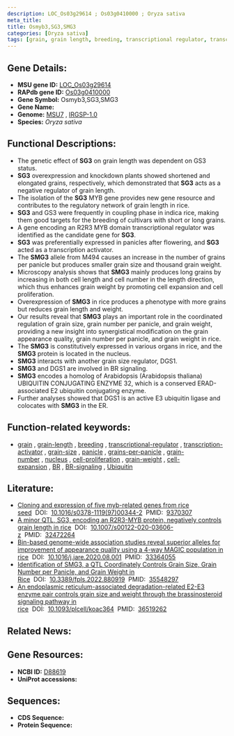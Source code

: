```yaml
---
description: LOC_Os03g29614 ; Os03g0410000 ; Oryza sativa
meta_title:
title: Osmyb3,SG3,SMG3
categories: [Oryza sativa]
tags: [grain, grain length, breeding, transcriptional regulator, transcription activator, grain size, panicle, grains per panicle, grain number, nucleus, cell proliferation, grain weight, cell expansion, BR, BR signaling,  BR , Ubiquitin]
---
```


## Gene Details:
- **MSU gene ID:** [LOC_Os03g29614](http://rice.uga.edu/cgi-bin/ORF_infopage.cgi?orf=LOC_Os03g29614)  
- **RAPdb gene ID:** [Os03g0410000](https://rapdb.dna.affrc.go.jp/locus/?name=Os03g0410000)  
- **Gene Symbol:** Osmyb3,SG3,SMG3
- **Gene Name:**
- **Genome:**  [MSU7](http://rice.uga.edu/)&nbsp;,&nbsp;[IRGSP-1.0](https://rapdb.dna.affrc.go.jp/download/irgsp1.html)
- **Species:** *Oryza sativa*

## Functional Descriptions:
   - The genetic effect of **SG3** on grain length was dependent on GS3 status.
   - **SG3** overexpression and knockdown plants showed shortened and elongated grains, respectively, which demonstrated that **SG3** acts as a negative regulator of grain length.
   - The isolation of the **SG3** MYB gene provides new gene resource and contributes to the regulatory network of grain length in rice.
   - **SG3** and GS3 were frequently in coupling phase in indica rice, making them good targets for the breeding of cultivars with short or long grains.
   - A gene encoding an R2R3 MYB domain transcriptional regulator was identified as the candidate gene for **SG3**.
   - **SG3** was preferentially expressed in panicles after flowering, and **SG3** acted as a transcription activator.
   - The **SMG3** allele from M494 causes an increase in the number of grains per panicle but produces smaller grain size and thousand grain weight.
   - Microscopy analysis shows that **SMG3** mainly produces long grains by increasing in both cell length and cell number in the length direction, which thus enhances grain weight by promoting cell expansion and cell proliferation.
   - Overexpression of **SMG3** in rice produces a phenotype with more grains but reduces grain length and weight.
   - Our results reveal that **SMG3** plays an important role in the coordinated regulation of grain size, grain number per panicle, and grain weight, providing a new insight into synergistical modification on the grain appearance quality, grain number per panicle, and grain weight in rice.
   - The **SMG3** is constitutively expressed in various organs in rice, and the **SMG3** protein is located in the nucleus.
   - **SMG3** interacts with another grain size regulator, DGS1.
   - **SMG3** and DGS1 are involved in BR signaling.
   - **SMG3** encodes a homolog of Arabidopsis (Arabidopsis thaliana) UBIQUITIN CONJUGATING ENZYME 32, which is a conserved ERAD-associated E2 ubiquitin conjugating enzyme.
   - Further analyses showed that DGS1 is an active E3 ubiquitin ligase and colocates with **SMG3** in the ER.

## Function-related keywords:
   - [grain](/tags/grain/)&nbsp;,&nbsp;[grain-length](/tags/grain-length/)&nbsp;,&nbsp;[breeding](/tags/breeding/)&nbsp;,&nbsp;[transcriptional-regulator](/tags/transcriptional-regulator/)&nbsp;,&nbsp;[transcription-activator](/tags/transcription-activator/)&nbsp;,&nbsp;[grain-size](/tags/grain-size/)&nbsp;,&nbsp;[panicle](/tags/panicle/)&nbsp;,&nbsp;[grains-per-panicle](/tags/grains-per-panicle/)&nbsp;,&nbsp;[grain-number](/tags/grain-number/)&nbsp;,&nbsp;[nucleus](/tags/nucleus/)&nbsp;,&nbsp;[cell-proliferation](/tags/cell-proliferation/)&nbsp;,&nbsp;[grain-weight](/tags/grain-weight/)&nbsp;,&nbsp;[cell-expansion](/tags/cell-expansion/)&nbsp;,&nbsp;[BR](/tags/BR/)&nbsp;,&nbsp;[BR-signaling](/tags/BR-signaling/)&nbsp;,&nbsp;[Ubiquitin](/tags/Ubiquitin/)

## Literature:
   - [Cloning and expression of five myb-related genes from rice seed](https://www.doi.org/10.1016/s0378-1119(97)00344-2)&nbsp;&nbsp;DOI:&nbsp;&nbsp;[10.1016/s0378-1119(97)00344-2](https://www.doi.org/10.1016/s0378-1119(97)00344-2)&nbsp;&nbsp;PMID:&nbsp;&nbsp;[9370307](https://pubmed.ncbi.nlm.nih.gov/9370307/)
   - [A minor QTL, SG3, encoding an R2R3-MYB protein, negatively controls grain length in rice](https://www.doi.org/10.1007/s00122-020-03606-z)&nbsp;&nbsp;DOI:&nbsp;&nbsp;[10.1007/s00122-020-03606-z](https://www.doi.org/10.1007/s00122-020-03606-z)&nbsp;&nbsp;PMID:&nbsp;&nbsp;[32472264](https://pubmed.ncbi.nlm.nih.gov/32472264/)
   - [Bin-based genome-wide association studies reveal superior alleles for improvement of appearance quality using a 4-way MAGIC population in rice](https://www.doi.org/10.1016/j.jare.2020.08.001)&nbsp;&nbsp;DOI:&nbsp;&nbsp;[10.1016/j.jare.2020.08.001](https://www.doi.org/10.1016/j.jare.2020.08.001)&nbsp;&nbsp;PMID:&nbsp;&nbsp;[33364055](https://pubmed.ncbi.nlm.nih.gov/33364055/)
   - [Identification of SMG3, a QTL Coordinately Controls Grain Size, Grain Number per Panicle, and Grain Weight in Rice](https://www.doi.org/10.3389/fpls.2022.880919)&nbsp;&nbsp;DOI:&nbsp;&nbsp;[10.3389/fpls.2022.880919](https://www.doi.org/10.3389/fpls.2022.880919)&nbsp;&nbsp;PMID:&nbsp;&nbsp;[35548297](https://pubmed.ncbi.nlm.nih.gov/35548297/)
   - [An endoplasmic reticulum-associated degradation-related E2-E3 enzyme pair controls grain size and weight through the brassinosteroid signaling pathway in rice](https://www.doi.org/10.1093/plcell/koac364)&nbsp;&nbsp;DOI:&nbsp;&nbsp;[10.1093/plcell/koac364](https://www.doi.org/10.1093/plcell/koac364)&nbsp;&nbsp;PMID:&nbsp;&nbsp;[36519262](https://pubmed.ncbi.nlm.nih.gov/36519262/)

## Related News:

## Gene Resources:
- **NCBI ID:**  [D88619](http://www.ncbi.nlm.nih.gov/nuccore/D88619)
- **UniProt accessions:** [](https://www.uniprot.org/uniprotkb//entry)

## Sequences:
- **CDS Sequence:**
- **Protein Sequence:**
